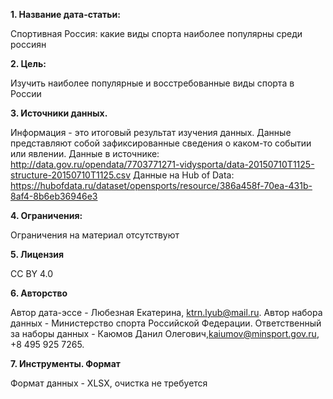 **1. Название дата-статьи:**  

Спортивная Россия: какие виды спорта наиболее популярны среди россиян 

**2. Цель:** 

Изучить наиболее популярные и восстребованные виды спорта в России 

**3. Источники данных.** 

Информация - это итоговый результат изучения данных. Данные представляют собой зафиксированные сведения о каком-то событии или явлении. 
Данные в источнике: http://data.gov.ru/opendata/7703771271-vidysporta/data-20150710T1125-structure-20150710T1125.csv 
Данные на Hub of Data: https://hubofdata.ru/dataset/opensports/resource/386a458f-70ea-431b-8af4-8b6eb36946e3


**4. Ограничения:**

Ограничения на материал отсутствуют 

**5. Лицензия**

CC BY 4.0

**6. Авторство**

Автор дата-эссе - Любезная Екатерина, ktrn.lyub@mail.ru. Автор набора данных - Министерство спорта Российской Федерации. Ответственный за наборы данных - Каюмов Данил Олегович,kaiumov@minsport.gov.ru, +8 495 925 7265. 

**7. Инструменты. Формат**

Формат данных - XLSX, очистка не требуется



